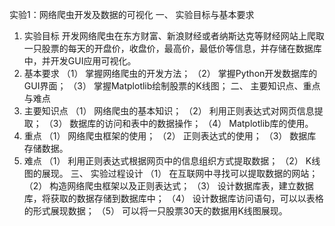 实验1：网络爬虫开发及数据的可视化
一、	实验目标与基本要求
1.	实验目标
开发网络爬虫在东方财富、新浪财经或者纳斯达克等财经网站上爬取一只股票的每天的开盘价，收盘价，最高价，最低价等信息，并存储在数据库中，并开发GUI应用可视化。
2.	基本要求
（1） 掌握网络爬虫的开发方法；
（2） 掌握Python开发数据库的GUI界面；
（3） 掌握Matplotlib绘制股票的K线图；
二、	主要知识点、重点与难点
1.	主要知识点
（1） 网络爬虫的基本知识；
（2） 利用正则表达式对网页信息提取；
（3） 数据库的访问和表中的数据操作；
（4） Matplotlib库的使用。
2.	重点
（1） 网络爬虫框架的使用；
（2） 正则表达式的使用；
（3） 数据库存储数据。
3.	难点
（1） 利用正则表达式根据网页中的信息组织方式提取数据；
（2） K线图的展现。
三、	实验过程设计
（1） 在互联网中寻找可以提取数据的网站；
（2） 构造网络爬虫框架以及正则表达式；
（3） 设计数据库表，建立数据库，将获取的数据存储到数据库中；
（4） 设计数据库访问语句，可以以表格的形式展现数据；
（5） 可以将一只股票30天的数据用K线图展现。
